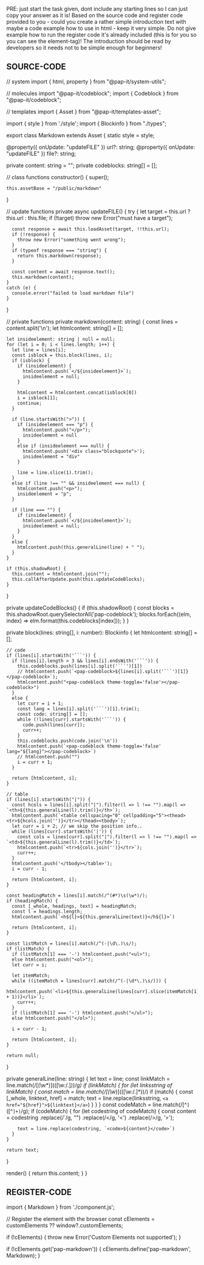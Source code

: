 PRE: just start the task given, dont include any starting lines so I can just copy your answer as it is!
 Based on the source code and register code provided to you - could you create a rather simple introduction text with maybe a code example how to use in html - keep it very simple. Do not give example how to run the register code it's already included (this is for you so you can see the element-tag)! The introduction should be read by developers so it needs not to be simple enough for beginners!

## SOURCE-CODE

// system
import { html, property } from "@pap-it/system-utils";

// molecules
import "@pap-it/codeblock";
import { Codeblock } from "@pap-it/codeblock";

// templates
import { Asset } from "@pap-it/templates-asset";

import { style } from './style';
import { Blockinfo } from "./types";

export class Markdown extends Asset {
  static style = style;

  @property({ onUpdate: "updateFILE" }) url?: string;
  @property({ onUpdate: "updateFILE" }) file?: string;

  private content: string = "";
  private codeblocks: string[] = [];

  // class functions
  constructor() {
    super();

    this.assetBase = "/public/markdown"
  }

  // update functions
  private async updateFILE() {
    try {
      let target = this.url ? this.url : this.file;
      if (!target) throw new Error("must have a target");

      const response = await this.loadAsset(target, !!this.url);
      if (!response) {
        throw new Error("something went wrong");
      }
      if (typeof response === "string") {
        return this.markdown(response);
      }

      const content = await response.text();
      this.markdown(content);
    }
    catch (e) {
      console.error("failed to load markdown file")
    }
  }

  // private functions
  private markdown(content: string) {
    const lines = content.split('\n');
    let htmlcontent: string[] = [];

    let insideelement: string | null = null;
    for (let i = 0; i < lines.length; i++) {
      let line = lines[i];
      const isblock = this.block(lines, i);
      if (isblock) {
        if (insideelement) {
          htmlcontent.push(`</${insideelement}>`);
          insideelement = null;
        }

        htmlcontent = htmlcontent.concat(isblock[0])
        i = isblock[1];
        continue;
      }

      if (line.startsWith(">")) {
        if (insideelement === "p") {
          htmlcontent.push("</p>");
          insideelement = null
        }
        else if (insideelement === null) {
          htmlcontent.push('<div class="blockquote">');
          insideelement = "div"
        }

        line = line.slice(1).trim();
      }
      else if (line !== "" && insideelement === null) {
        htmlcontent.push("<p>");
        insideelement = "p";
      }

      if (line === "") {
        if (insideelement) {
          htmlcontent.push(`</${insideelement}>`);
          insideelement = null;
        }
      }
      else {
        htmlcontent.push(this.generalLine(line) + " ");
      }
    }

    if (this.shadowRoot) {
      this.content = htmlcontent.join("");
      this.callAfterUpdate.push(this.updateCodeBlocks);
    }
  }

  private updateCodeBlocks() {
    if (this.shadowRoot) {
      const blocks = this.shadowRoot.querySelectorAll<Codeblock>('pap-codeblock');
      blocks.forEach((elm, index) => elm.format(this.codeblocks[index]));
    }
  }

  private block(lines: string[], i: number): Blockinfo {
    let htmlcontent: string[] = [];

    // code
    if (lines[i].startsWith('```')) {
      if (lines[i].length > 3 && lines[i].endsWith('```')) {
        this.codeblocks.push(lines[i].split('```')[1])
        // htmlcontent.push(`<pap-codeblock>${lines[i].split('```')[1]}</pap-codeblock>`);
        htmlcontent.push("<pap-codeblock theme-toggle='false'></pap-codeblock>")
      }
      else {
        let curr = i + 1;
        const lang = lines[i].split('```')[1].trim();
        const code: string[] = [];
        while (!lines[curr].startsWith('```')) {
          code.push(lines[curr]);
          curr++;
        }
        this.codeblocks.push(code.join('\n'))
        htmlcontent.push(`<pap-codeblock theme-toggle='false' lang="${lang}"></pap-codeblock>`)
        // htmlcontent.push("")
        i = curr + 1;
      }

      return [htmlcontent, i];
    }

    // table
    if (lines[i].startsWith("|")) {
      const hcols = lines[i].split("|").filter(l => l !== "").map(l => `<th>${this.generalLine(l).trim()}</th>`);
      htmlcontent.push(`<table cellspacing="0" cellpadding="5"><thead><tr>${hcols.join('')}</tr></thead><tbody>`);
      let curr = i + 2; // we skip the position info..
      while (lines[curr].startsWith('|')) {
        const cols = lines[curr].split("|").filter(l => l !== "").map(l => `<td>${this.generalLine(l).trim()}</td>`);
        htmlcontent.push(`<tr>${cols.join('')}</tr>`);
        curr++;
      }
      htmlcontent.push('</tbody></table>');
      i = curr - 1;

      return [htmlcontent, i];
    }

    const headingMatch = lines[i].match(/^(#*)\s(\w*)/);
    if (headingMatch) {
      const [_whole, headings, text] = headingMatch;
      const l = headings.length;
      htmlcontent.push(`<h${l}>${this.generalLine(text)}</h${l}>`)

      return [htmlcontent, i];
    }

    const listMatch = lines[i].match(/^(-|\d\.)\s/);
    if (listMatch) {
      if (listMatch[1] === '-') htmlcontent.push("<ul>");
      else htmlcontent.push("<ol>");
      let curr = i;

      let itemMatch;
      while ((itemMatch = lines[curr].match(/^(-|\d*\.)\s/))) {
        htmlcontent.push(`<li>${this.generalLine(lines[curr].slice(itemMatch[1].length + 1))}</li>`);
        curr++;
      }
      if (listMatch[1] === '-') htmlcontent.push("</ul>");
      else htmlcontent.push("</ol>");

      i = curr - 1;

      return [htmlcontent, i];
    }

    return null;
  }

  private generalLine(line: string) {
    let text = line;
    const linkMatch = line.match(/\[(\w*)\]\(([\w:\/\.]*)\)/g)
    if (linkMatch) {
      for (let linksstring of linkMatch) {
        const match = line.match(/\[(\w*)\]\(([\w:\/\.]*)\)/)
        if (match) {
          const [_whole, linktext, href] = match;
          text = line.replace(linksstring, `<a href="${href}">${linktext}</a>`)
        }
      }
    }
    const codeMatch = line.match(/[^`]`([^`]+)`/g);
    if (codeMatch) {
      for (let codestring of codeMatch) {
        const content = codestring
          .replace(/\`/g, "")
          .replace(/</g, '&lt;')
          .replace(/>/g, '&gt;');

        text = line.replace(codestring, `<code>${content}</code>`)
      }
    }

    return text;
  }

  render() {
    return this.content;
  }
}

## REGISTER-CODE

import { Markdown } from './component.js';

// Register the element with the browser
const cElements = customElements ?? window?.customElements;

if (!cElements) {
  throw new Error('Custom Elements not supported');
}

if (!cElements.get('pap-markdown')) {
  cElements.define('pap-markdown', Markdown);
}
